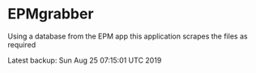 # EPMgrabber
Using a database from the EPM app this application scrapes the files as required


Latest backup: Sun Aug 25 07:15:01 UTC 2019
